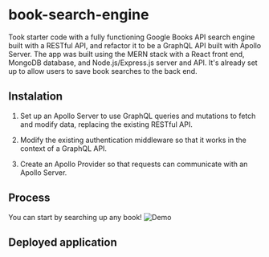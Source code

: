 # book-search-engine

Took starter code with a fully functioning Google Books API search engine built with a RESTful API, and refactor it to be a GraphQL API built with Apollo Server. The app was built using the MERN stack with a React front end, MongoDB database, and Node.js/Express.js server and API. It's already set up to allow users to save book searches to the back end. 

## Instalation 
1. Set up an Apollo Server to use GraphQL queries and mutations to fetch and modify data, replacing the existing RESTful API.

2. Modify the existing authentication middleware so that it works in the context of a GraphQL API.

3. Create an Apollo Provider so that requests can communicate with an Apollo Server.



## Process 
You can start by searching up any book! 
![Demo](https://drive.google.com/file/d/1QgbWW5WS139p-8X2XcMwkLUN_69Mb15G/preview)

## Deployed application 


